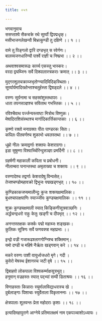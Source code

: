 ```yaml
---
title: ०५१

---
```

भगवानुवाच  
ससप्ताश्वे सैकचक्रे रथे सूर्य्यो द्विपद्मधृक्।  
मसीभाजनलेखन्यौ बिभ्रत्कुण्डी तु दक्षिणे ।। १ ।।  
  
वामे तु पिङ्गलो द्वारि दण्डभृत् स रवेर्गणः।  
बालव्यजनधारिण्यौ पार्श्वे राज्ञी च निष्प्रभा ।। २ ।।  
  
अथवाश्वसमारूढः कार्य्य एकस्तु भास्करः।  
वरदा द्व्यब्जिनः सर्वे दिक्पालास्त्रकराः क्रमात् ।। ३ ।।  
  
मुद्गरशूलचक्राव्जभृतोग्न्यादिविदिक्‌स्थिताः।  
सूर्य्यार्यमादिरक्षोन्ताश्चतुर्हस्ता द्विषड्दले ।। ४ ।।  
  
वरुणः सूर्यनामा च सहस्रांशुस्तथापरः ।  
धाता तपनसञ्ज्ञश्च सविताथ गभस्तिकः ।। ५ ।।  
  
रविश्चैवाथ पर्ज्जन्यस्त्वष्टा मित्रोथ विष्णुकः।  
मेषादिराशिसंस्थाश्च मार्गादिकार्त्तिकान्तकाः ।। ६ ।।  
  
कृष्णो रक्तो मनाग्रक्तः पीतः पाण्डरकः सितः।  
कपिलः पीतवर्णश्च शुकाभो धवलस्तथा ।। ७ ।।  
  
धूम्रो नीलः क्रमाद्वर्णाः शक्तयः केशराग्रगाः।  
इडा सुषुम्णा विश्वार्च्चिरिन्दुसञ्ज्ञा प्रमर्दिनी ।। ८ ।।  
  
ग्रहर्षणी महाकाली कपिला च प्रबोधनी।  
नीलाम्बरा घनान्तस्था अमृताख्या च शक्तयः ।। ९ ।।  
  
वरुणादेश्च तद्वर्णाः केशराग्रेषु विन्यसेत्।  
तेजश्चण्डोमहावक्रो द्विभुजः पद्मखड्गभृत् ।। १० ।।  
  
कुण्डिकाकजप्यमालीन्दुः कुजः शक्त्यक्षमालिकः।  
बुधश्चापाक्षपाणिः स्याज्जीवः कुण्ड्यक्षमालिकः ।। ११ ।।  
  
शुक्रः कुण्ड्यक्षमाली स्यात् किङ्किणीसूत्रवाञ्छनिः ।  
अर्द्धचन्द्रधरो राहुः केतुः खड्गी च दीपभृत् ।। १२ ।।  
  
अनन्तस्तक्षकः कर्क्कः पद्मो महाब्जः शङ्खकः।  
कुलिकः सूत्रिणः सर्वे फणवक्त्रा महाप्रभाः ।।  
  
इन्द्रो वज्री गजारूढश्लागगोग्निश्च शक्तिमान्।  
यमो दण्डी च महिषे नैर्ऋतः खड्गवान् करे ।। १४ ।।  
  
मकरे वरुणः पाशी वायुर्ध्वजधरो मृगे। गदी ।  
कुवेरो मेषस्थ ईशानस्च जटी वृषे ।। १५ ।।  
  
द्विबाहवो लोकपाला विश्वकर्म्माक्षसूत्रभूत्।  
हनूमान् वज्रहस्तः स्यात् पद्भ्यां सम्पी डिताश्रयः ।। १६ ।।  
  
विणाहस्ताः किन्नाराः स्युर्मालाविद्याधरास्च खे ।  
दुर्बलाङ्गाः पिशाचाः स्युर्वेताला विकृताननाः ।। १७ ।।  
  
क्षेत्रपालाः शूलवन्तः प्रेता महोदराः कृशाः ।। १८ ।।  
  
इत्यादिमहापुराणे आग्नेये प्रतिमालक्षमं नाम एकपञ्चाशोऽध्यायः ।